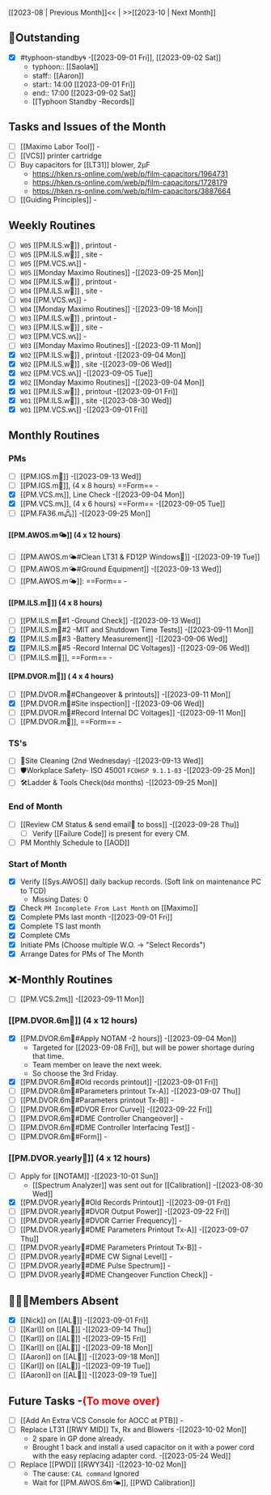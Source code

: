 [[2023-08 | Previous Month]]<< | >>[[2023-10 | Next Month]]
## 📌Outstanding
- [x] #typhoon-standby🌀 -[[2023-09-01 Fri]], [[2023-09-02 Sat]]
	- typhoon:: [[Saola🌀]]
	- staff:: [[Aaron]]
	- start:: 14:00 [[2023-09-01 Fri]]
	- end:: 17:00 [[2023-09-02 Sat]]
	- [[Typhoon Standby -Records]]
## Tasks and Issues of the Month
- [ ] [[Maximo Labor Tool]] -
- [ ] [[VCS]] printer cartridge
- [ ] Buy capacitors for [[LT31]] blower, 2μF
	- https://hken.rs-online.com/web/p/film-capacitors/1964731
	- https://hken.rs-online.com/web/p/film-capacitors/1728179
	- https://hken.rs-online.com/web/p/film-capacitors/3887664
- [ ] [[Guiding Principles]] -
## Weekly Routines
- [ ] `W05` [[PM.ILS.w🛬]] , printout -
- [ ] `W05` [[PM.ILS.w🛬]] , site -
- [ ] `W05` [[PM.VCS.w📞]] -
- [ ] `W05` [[Monday Maximo Routines]] -[[2023-09-25 Mon]]
- [ ] `W04` [[PM.ILS.w🛬]] , printout -
- [ ] `W04` [[PM.ILS.w🛬]] , site -
- [ ] `W04` [[PM.VCS.w📞]] -
- [ ] `W04` [[Monday Maximo Routines]] -[[2023-09-18 Mon]]
- [ ] `W03` [[PM.ILS.w🛬]] , printout -
- [ ] `W03` [[PM.ILS.w🛬]] , site -
- [ ] `W03` [[PM.VCS.w📞]] -
- [ ] `W03` [[Monday Maximo Routines]] -[[2023-09-11 Mon]]
- [x] `W02` [[PM.ILS.w🛬]] , printout -[[2023-09-04 Mon]]
- [x] `W02` [[PM.ILS.w🛬]] , site -[[2023-09-06 Wed]]
- [x] `W02` [[PM.VCS.w📞]] -[[2023-09-05 Tue]]
- [x] `W02` [[Monday Maximo Routines]] -[[2023-09-04 Mon]]
- [x] `W01` [[PM.ILS.w🛬]] , printout -[[2023-09-01 Fri]]
- [x] `W01` [[PM.ILS.w🛬]] , site -[[2023-08-30 Wed]]
- [x] `W01` [[PM.VCS.w📞]] -[[2023-09-01 Fri]]
## Monthly Routines
### PMs
- [ ] [[PM.IGS.m🛫]] -[[2023-09-13 Wed]]
- [ ] [[PM.IGS.m🛫]], (4 x 8 hours) ==Form== -
- [x] [[PM.VCS.m📞]], Line Check -[[2023-09-04 Mon]]
- [x] [[PM.VCS.m📞]], (4 x 6 hours) ==Form== -[[2023-09-05 Tue]]
- [ ] [[PM.FA36.m🖧]] -[[2023-09-25 Mon]]
#### [[PM.AWOS.m🌤️]] (4 x 12 hours)
- [ ] [[PM.AWOS.m🌤️#Clean LT31 & FD12P Windows🚚]] -[[2023-09-19 Tue]]
- [ ] [[PM.AWOS.m🌤️#Ground Equipment]] -[[2023-09-13 Wed]]
- [ ] [[PM.AWOS.m🌤️]]:  ==Form== -
#### [[PM.ILS.m🛬]] (4 x 8 hours)
- [ ] [[PM.ILS.m🛬#1 -Ground Check]] -[[2023-09-13 Wed]]
- [ ] [[PM.ILS.m🛬#2 -MIT and Shutdown Time Tests]] -[[2023-09-11 Mon]]
- [x] [[PM.ILS.m🛬#3 -Battery Measurement]] -[[2023-09-06 Wed]]
- [x] [[PM.ILS.m🛬#5 -Record Internal DC Voltages]] -[[2023-09-06 Wed]]
- [ ] [[PM.ILS.m🛬]],  ==Form== -
#### [[PM.DVOR.m🧭]] ( 4 x 4 hours)
- [ ] [[PM.DVOR.m🧭#Changeover & printouts]] -[[2023-09-11 Mon]]
- [x] [[PM.DVOR.m🧭#Site inspection]] -[[2023-09-06 Wed]]
- [ ] [[PM.DVOR.m🧭#Record Internal DC Voltages]] -[[2023-09-11 Mon]]
- [ ] [[PM.DVOR.m🧭]], ==Form== -
### TS's
- [ ] 🧹Site Cleaning (2nd Wednesday) -[[2023-09-13 Wed]]
- [ ] 🛡️Workplace Safety- ISO 45001 `FCOHSP 9.1.1-03` -[[2023-09-25 Mon]]
- [ ] 🛠️Ladder & Tools Check(`Odd` months) -[[2023-09-25 Mon]]
### End of Month
- [ ] [[Review CM Status & send email📧 to boss]] -[[2023-09-28 Thu]]
	- [ ] Verify [[Failure Code]] is present for every CM.
- [ ] PM Monthly Schedule to [[AOD]]
### Start of Month 
- [x] Verify [[Sys.AWOS]] daily backup records. (Soft link on maintenance PC to TCD)
	- Missing Dates: 0
- [x] Check `PM Incomplete From Last Month` on [[Maximo]]
- [x] Complete PMs last month -[[2023-09-01 Fri]]
- [x] Complete TS last month
- [x] Complete CMs
- [x] Initiate PMs (Choose multiple W.O. -> "Select Records")
- [x] Arrange Dates for PMs of The Month
## ❌-Monthly Routines
- [ ] [[PM.VCS.2m📞]] -[[2023-09-11 Mon]]
### [[PM.DVOR.6m🧭]] (4 x 12 hours)
- [x] [[PM.DVOR.6m🧭#Apply NOTAM -2 hours]] -[[2023-09-04 Mon]]
	- Targeted for [[2023-09-08 Fri]], but will be power shortage during that time.
	- Team member on leave the next week.
	- So choose the 3rd Friday.
- [x] [[PM.DVOR.6m🧭#Old records printout]] -[[2023-09-01 Fri]]
- [ ] [[PM.DVOR.6m🧭#Parameters printout Tx-A]] -[[2023-09-07 Thu]]
- [ ] [[PM.DVOR.6m🧭#Parameters printout Tx-B]] -
- [ ] [[PM.DVOR.6m🧭#DVOR Error Curve]] -[[2023-09-22 Fri]]
- [ ] [[PM.DVOR.6m🧭#DME Controller Changeover]] -
- [ ] [[PM.DVOR.6m🧭#DME Controller Interfacing Test]] -
- [ ] [[PM.DVOR.6m🧭#Form]] -
### [[PM.DVOR.yearly🧭]] (4 x 12 hours)
- [ ] Apply for [[NOTAM]] -[[2023-10-01 Sun]]
	- [[Spectrum Analyzer]] was sent out for [[Calibration]] -[[2023-08-30 Wed]]
- [x] [[PM.DVOR.yearly🧭#Old Records Printout]] -[[2023-09-01 Fri]]
- [ ] [[PM.DVOR.yearly🧭#DVOR Output Power]] -[[2023-09-22 Fri]]
- [ ] [[PM.DVOR.yearly🧭#DVOR Carrier Frequency]] -
- [ ] [[PM.DVOR.yearly🧭#DME Parameters Printout Tx-A]] -[[2023-09-07 Thu]]
- [ ] [[PM.DVOR.yearly🧭#DME Parameters Printout Tx-B]] -
- [ ] [[PM.DVOR.yearly🧭#DME CW Signal Level]] -
- [ ] [[PM.DVOR.yearly🧭#DME Pulse Spectrum]] -
- [ ] [[PM.DVOR.yearly🧭#DME Changeover Function Check]] -
## 👨‍👦‍👦Members Absent
- [x] [[Nick]] on [[AL🎉]] -[[2023-09-01 Fri]]
- [ ] [[Karl]] on [[AL🎉]] -[[2023-09-14 Thu]]
- [ ] [[Karl]] on [[AL🎉]] -[[2023-09-15 Fri]]
- [ ] [[Karl]] on [[AL🎉]] -[[2023-09-18 Mon]]
- [ ] [[Aaron]] on [[AL🎉]] -[[2023-09-18 Mon]]
- [ ] [[Karl]] on [[AL🎉]] -[[2023-09-19 Tue]]
- [ ] [[Aaron]] on [[AL🎉]] -[[2023-09-19 Tue]]
## Future Tasks -<span style='color: red'>(To move over)</span>
- [ ] [[Add An Extra VCS Console for AOCC at PTB]] -
- [ ] Replace LT31 [[RWY MID]] Tx, Rx and Blowers -[[2023-10-02 Mon]]
	- 2 spare in GP done already.
	- Brought 1 back and install a used capacitor on it with a power cord with the easy replacing adapter cord. -[[2023-05-24 Wed]]
- [ ] Replace [[PWD]] [[RWY34]] -[[2023-10-02 Mon]]
	- The cause: `CAL command` Ignored
	- Wait for [[PM.AWOS.6m🌤️]], [[PWD Calibration]]
 